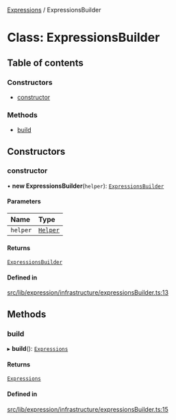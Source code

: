 [Expressions](../README.md) / ExpressionsBuilder

# Class: ExpressionsBuilder

## Table of contents

### Constructors

- [constructor](ExpressionsBuilder.md#constructor)

### Methods

- [build](ExpressionsBuilder.md#build)

## Constructors

### constructor

• **new ExpressionsBuilder**(`helper`): [`ExpressionsBuilder`](ExpressionsBuilder.md)

#### Parameters

| Name | Type |
| :------ | :------ |
| `helper` | [`Helper`](Helper.md) |

#### Returns

[`ExpressionsBuilder`](ExpressionsBuilder.md)

#### Defined in

[src/lib/expression/infrastructure/expressionsBuilder.ts:13](https://github.com/FlavioLionelRita/3xpr/blob/79b98e7/src/lib/expression/infrastructure/expressionsBuilder.ts#L13)

## Methods

### build

▸ **build**(): [`Expressions`](../interfaces/Expressions.md)

#### Returns

[`Expressions`](../interfaces/Expressions.md)

#### Defined in

[src/lib/expression/infrastructure/expressionsBuilder.ts:15](https://github.com/FlavioLionelRita/3xpr/blob/79b98e7/src/lib/expression/infrastructure/expressionsBuilder.ts#L15)

